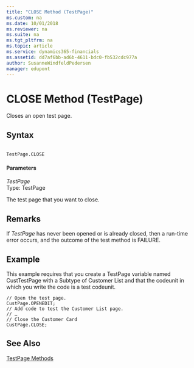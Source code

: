 ```yaml
---
title: "CLOSE Method (TestPage)"
ms.custom: na
ms.date: 10/01/2018
ms.reviewer: na
ms.suite: na
ms.tgt_pltfrm: na
ms.topic: article
ms.service: dynamics365-financials
ms.assetid: dd7af6bb-ad6b-4611-bdc0-fb532cdc977a
author: SusanneWindfeldPedersen
manager: edupont
---
```


 

# CLOSE Method (TestPage)
Closes an open test page.  
  
## Syntax  
  
```  
  
TestPage.CLOSE  
```  
  
#### Parameters  
 *TestPage*  
 Type: TestPage  
  
 The test page that you want to close.  
  
## Remarks  
 If *TestPage* has never been opened or is already closed, then a run-time error occurs, and the outcome of the test method is FAILURE.  
  
## Example  
 This example requires that you create a TestPage variable named CustTestPage with a Subtype of Customer List and that the codeunit in which you write the code is a test codeunit.  
  
```  
// Open the test page.  
CustPage.OPENEDIT;  
// Add code to test the Customer List page.  
// …  
// Close the Customer Card   
CustPage.CLOSE;  
```  
  
## See Also  
 [TestPage Methods](devenv-TestPage-Methods.md)
